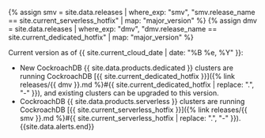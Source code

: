 {% assign smv = site.data.releases | where_exp: "smv", "smv.release_name == site.current_serverless_hotfix" | map: "major_version" %}
{% assign dmv = site.data.releases | where_exp: "dmv", "dmv.release_name == site.current_dedicated_hotfix" | map: "major_version" %}

<div class="bs-callout bs-callout--version"><div class="bs-callout__label">Current version as of {{ site.current_cloud_date | date: "%B %e, %Y" }}:</div>

- New CockroachDB {{ site.data.products.dedicated }} clusters are running CockroachDB [{{ site.current_dedicated_hotfix }}]({% link releases/{{ dmv }}.md %}#{{ site.current_dedicated_hotfix | replace: ".", "-" }}), and existing clusters can be upgraded to this version.
- CockroachDB {{ site.data.products.serverless }} clusters are running CockroachDB [{{ site.current_serverless_hotfix }}]({% link releases/{{ smv }}.md %}#{{ site.current_serverless_hotfix | replace: ".", "-" }}).
{{site.data.alerts.end}}
